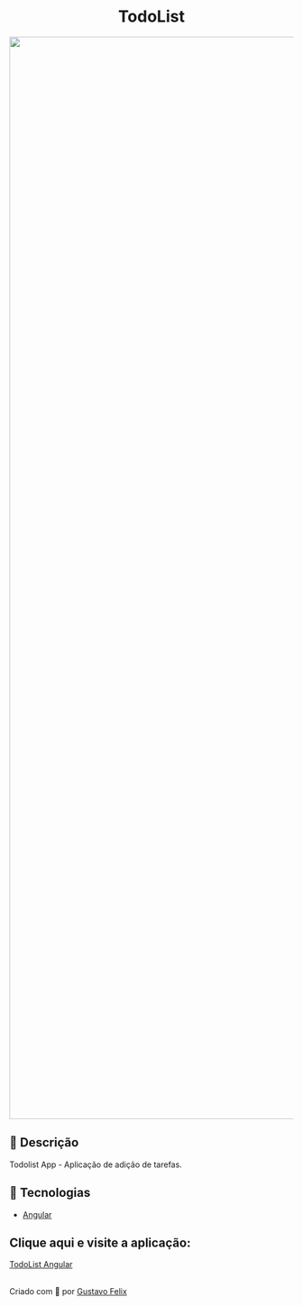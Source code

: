 <div align='center'>
<h1 ali>TodoList </h1>
</div>
<div align='center'>
  <a href="https://gyazo.com/b289689ce2d7b6516a7e940171dc17cf"><img src="https://i.gyazo.com/b289689ce2d7b6516a7e940171dc17cf.png" alt="Image from Gyazo" width="1920"/></a>
</div>

<h2>🔖 Descrição</h2>

<p>Todolist App - Aplicação de adição de tarefas.

</p>

<h2>🚀 Tecnologias</h2>

<ul>
    <li><a href="https://angular.io/guide/what-is-angular" target="_blank">Angular</a></li>
</ul>

<h2>Clique aqui e visite a aplicação:</h2>
<a href="https://todo-list-angular-ruddy.vercel.app/" target="_blank">TodoList Angular</a>

<br>
</br>

Criado com 💙 por <a href="https://github.com/guusfelix2015/" target="_blank">Gustavo Felix</a></p>
